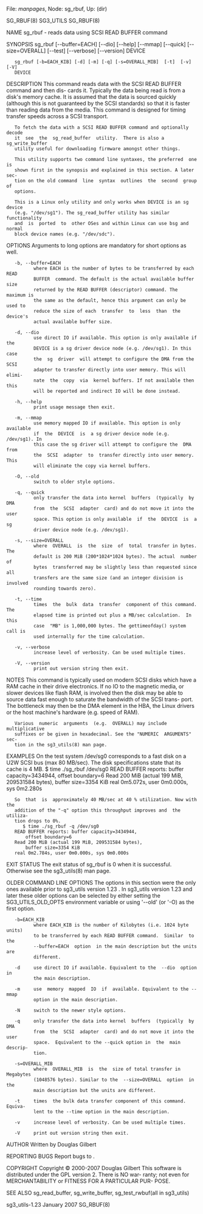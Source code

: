 File: *manpages*,  Node: sg_rbuf,  Up: (dir)

SG_RBUF(8)                         SG3_UTILS                        SG_RBUF(8)



NAME
       sg_rbuf - reads data using SCSI READ BUFFER command

SYNOPSIS
       sg_rbuf    [--buffer=EACH]    [--dio]   [--help]   [--mmap]   [--quick]
       [--size=OVERALL] [--test] [--verbose] [--version] DEVICE

       sg_rbuf [-b=EACH_KIB] [-d] [-m] [-q] [-s=OVERALL_MIB]  [-t]  [-v]  [-V]
       DEVICE

DESCRIPTION
       This command reads data with the SCSI READ BUFFER command and then dis-
       cards it. Typically the data being read is from a disk's memory  cache.
       It  is  assumed  that the data is sourced quickly (although this is not
       guaranteed by the SCSI standards) so that it  is  faster  than  reading
       data  from  the  media.   This  command is designed for timing transfer
       speeds across a SCSI transport.

       To fetch the data with a SCSI READ BUFFER command and optionally decode
       it  see  the  sg_read_buffer  utility.  There is also a sg_write_buffer
       utility useful for downloading firmware amongst other things.

       This utility supports two command line syntaxes, the preferred  one  is
       shown first in the synopsis and explained in this section. A later sec-
       tion on the old command  line  syntax  outlines  the  second  group  of
       options.

       This is a Linux only utility and only works when DEVICE is an sg device
       (e.g. "/dev/sg1"). The sg_read_buffer utility has similar functionality
       and  is  ported  to  other OSes and within Linux can use bsg and normal
       block device names (e.g. "/dev/sdc").

OPTIONS
       Arguments to long options are mandatory for short options as well.

       -b, --buffer=EACH
              where EACH is the number of bytes to be transferred by each READ
              BUFFER  command. The default is the actual available buffer size
              returned by the READ BUFFER (descriptor) command. The maximum is
              the same as the default, hence this argument can only be used to
              reduce the size of each  transfer  to  less  than  the  device's
              actual available buffer size.

       -d, --dio
              use direct IO if available. This option is only available if the
              DEVICE is a sg driver device node (e.g. /dev/sg1). In this  case
              the  sg  driver  will attempt to configure the DMA from the SCSI
              adapter to transfer directly into user memory. This will  elimi-
              nate  the  copy  via  kernel buffers. If not available then this
              will be reported and indirect IO will be done instead.

       -h, --help
              print usage message then exit.

       -m, --mmap
              use memory mapped IO if available. This option is only available
              if  the  DEVICE  is  a sg driver device node (e.g. /dev/sg1). In
              this case the sg driver will attempt to configure the  DMA  from
              the  SCSI  adapter  to  transfer directly into user memory. This
              will eliminate the copy via kernel buffers.

       -O, --old
              switch to older style options.

       -q, --quick
              only transfer the data into kernel  buffers  (typically  by  DMA
              from  the  SCSI  adapter  card) and do not move it into the user
              space. This option is only available  if  the  DEVICE  is  a  sg
              driver device node (e.g. /dev/sg1).

       -s, --size=OVERALL
              where  OVERALL  is  the  size  of  total  transfer in bytes. The
              default is 200 MiB (200*1024*1024 bytes). The actual  number  of
              bytes  transferred may be slightly less than requested since all
              transfers are the same size (and an integer division is involved
              rounding towards zero).

       -t, --time
              times  the  bulk  data  transfer  component of this command. The
              elapsed time is printed out plus a MB/sec calculation.  In  this
              case  "MB" is 1,000,000 bytes. The gettimeofday() system call is
              used internally for the time calculation.

       -v, --verbose
              increase level of verbosity. Can be used multiple times.

       -V, --version
              print out version string then exit.

NOTES
       This command is typically used on modern SCSI disks which  have  a  RAM
       cache  in  their  drive electronics. If no IO to the magnetic media, or
       slower devices like flash RAM, is involved then the disk may be able to
       source  data  fast  enough to saturate the bandwidth of the SCSI trans-
       port. The bottleneck may then be the DMA element in the HBA, the  Linux
       drivers or the host machine's hardware (e.g. speed of RAM).

       Various  numeric  arguments  (e.g.  OVERALL) may include multiplicative
       suffixes or be given in hexadecimal. See the "NUMERIC  ARGUMENTS"  sec-
       tion in the sg3_utils(8) man page.

EXAMPLES
       On  the  test  system /dev/sg0 corresponds to a fast disk on a U2W SCSI
       bus (max 80 MB/sec). The disk specifications state that its cache is  4
       MB.
          $ time ./sg_rbuf /dev/sg0
       READ BUFFER reports: buffer capacity=3434944,
           offset boundary=6
       Read 200 MiB (actual 199 MiB, 209531584 bytes),
           buffer size=3354 KiB
       real 0m5.072s, user 0m0.000s, sys 0m2.280s

       So  that  is  approximately 40 MB/sec at 40 % utilization. Now with the
       addition of the "-q" option this throughput improves and  the  utiliza-
       tion drops to 0%.
          $ time ./sg_rbuf -q /dev/sg0
       READ BUFFER reports: buffer capacity=3434944,
           offset boundary=6
       Read 200 MiB (actual 199 MiB, 209531584 bytes),
           buffer size=3354 KiB
       real 0m2.784s, user 0m0.000s, sys 0m0.000s

EXIT STATUS
       The  exit  status  of sg_rbuf is 0 when it is successful. Otherwise see
       the sg3_utils(8) man page.

OLDER COMMAND LINE OPTIONS
       The options in this section were  the  only  ones  available  prior  to
       sg3_utils  version  1.23  .  In  sg3_utils version 1.23 and later these
       older options can be selected by either setting the  SG3_UTILS_OLD_OPTS
       environment variable or using '--old' (or '-O) as the first option.

       -b=EACH_KIB
              where EACH_KIB is the number of Kilobytes (i.e. 1024 byte units)
              to be transferred by each READ BUFFER command.  Similar  to  the
              --buffer=EACH  option  in the main description but the units are
              different.

       -d     use direct IO if available. Equivalent to the  --dio  option  in
              the main description.

       -m     use  memory  mapped  IO  if  available. Equivalent to the --mmap
              option in the main description.

       -N     switch to the newer style options.

       -q     only transfer the data into kernel  buffers  (typically  by  DMA
              from  the  SCSI  adapter  card) and do not move it into the user
              space.  Equivalent to the --quick option in  the  main  descrip-
              tion.

       -s=OVERALL_MIB
              where  OVERALL_MIB  is  the  size of total transfer in Megabytes
              (1048576 bytes). Similar to the  --size=OVERALL  option  in  the
              main description but the units are different.

       -t     times  the bulk data transfer component of this command. Equiva-
              lent to the --time option in the main description.

       -v     increase level of verbosity. Can be used multiple times.

       -V     print out version string then exit.

AUTHOR
       Written by Douglas Gilbert

REPORTING BUGS
       Report bugs to <dgilbert at interlog dot com>.

COPYRIGHT
       Copyright © 2000-2007 Douglas Gilbert
       This software is distributed under the GPL version 2. There is NO  war-
       ranty;  not  even  for MERCHANTABILITY or FITNESS FOR A PARTICULAR PUR-
       POSE.

SEE ALSO
       sg_read_buffer, sg_write_buffer, sg_test_rwbuf(all in sg3_utils)



sg3_utils-1.23                   January 2007                       SG_RBUF(8)

